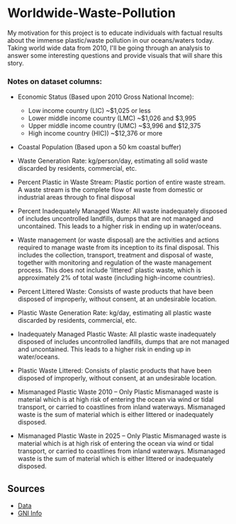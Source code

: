 # Worldwide-Waste-Pollution

My motivation for this project is to educate individuals with factual results about the immense plastic/waste pollution in our oceans/waters today. Taking world wide data from 2010, I'll be going through an analysis to answer some interesting questions and provide visuals that will share this story.

### Notes on dataset columns:		

- Economic Status (Based upon 2010 Gross National Income):
  - Low income country (LIC) ~$1,025 or less
  - Lower middle income country (LMC) ~$1,026 and $3,995
  - Upper middle income country (UMC) ~$3,996 and $12,375
  - High income country (HIC)) ~$12,376 or more

- Coastal Population (Based upon a 50 km coastal buffer)

- Waste Generation Rate: kg/person/day, estimating all solid waste discarded by residents, commercial, etc. 

- Percent Plastic in Waste Stream: Plastic portion of entire waste stream. A waste stream is the complete flow of waste from domestic or industrial areas through to final disposal

- Percent Inadequately Managed Waste: All waste inadequately disposed of includes uncontrolled landfills, dumps that are not managed and uncontained. This leads to a higher risk in ending up in water/oceans.

- Waste management (or waste disposal) are the activities and actions required to manage waste from its inception to its final disposal. This includes the collection, transport, treatment and disposal of waste, together with monitoring and regulation of the waste management process. This does not include 'littered' plastic waste, which is approximately 2% of total waste (including high-income countries).

- Percent Littered Waste: Consists of waste products that have been disposed of improperly, without consent, at an undesirable location.

- Plastic Waste Generation Rate: kg/day, estimating all plastic waste discarded by residents, commercial, etc.

- Inadequately Managed Plastic Waste: All plastic waste inadequately disposed of includes uncontrolled landfills, dumps that are not managed and uncontained. This leads to a higher risk in ending up in water/oceans.

- Plastic Waste Littered: Consists of plastic products that have been disposed of improperly, without consent, at an undesirable location.

- Mismanaged Plastic Waste 2010 – Only Plastic Mismanaged waste is material which is at high risk of entering the ocean via wind or tidal transport, or carried to coastlines from inland waterways. Mismanaged waste is the sum of material which is either littered or inadequately disposed.

- Mismanaged Plastic Waste in 2025 – Only Plastic Mismanaged waste is material which is at high risk of entering the ocean via wind or tidal transport, or carried to coastlines from inland waterways. Mismanaged waste is the sum of material which is either littered or inadequately disposed. 

## Sources
- [Data](https://science.sciencemag.org/content/suppl/2015/02/11/347.6223.768.DC1)
- [GNI Info](https://datatopics.worldbank.org/world-development-indicators/stories/the-classification-of-countries-by-income.html#:~:text=As%20of%201%20July%202019,between%20%243%2C996%20and%20%2412%2C375%3B%20high%2D)
